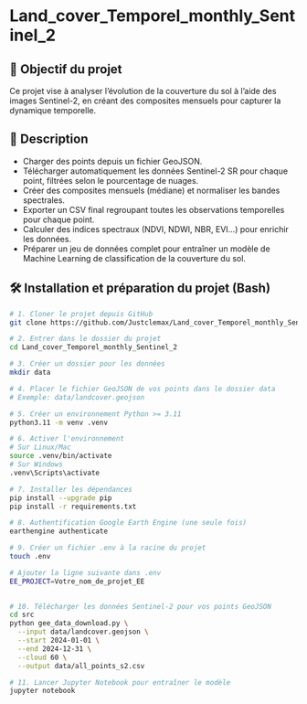 # Land_cover_Temporel_monthly_Sentinel_2

## 🎯 Objectif du projet

Ce projet vise à analyser l’évolution de la couverture du sol à l’aide des images Sentinel-2, en créant des composites mensuels pour capturer la dynamique temporelle.

## 🚀 Description
- Charger des points depuis un fichier GeoJSON.  
- Télécharger automatiquement les données Sentinel-2 SR pour chaque point, filtrées selon le pourcentage de nuages.  
- Créer des composites mensuels (médiane) et normaliser les bandes spectrales.
- Exporter un CSV final regroupant toutes les observations temporelles pour chaque point.
- Calculer des indices spectraux (NDVI, NDWI, NBR, EVI…) pour enrichir les données.  
- Préparer un jeu de données complet pour entraîner un modèle de Machine Learning de classification de la couverture du sol.  

## 🛠️ Installation et préparation du projet (Bash)

```bash
# 1. Cloner le projet depuis GitHub
git clone https://github.com/Justclemax/Land_cover_Temporel_monthly_Sentinel_2.git

# 2. Entrer dans le dossier du projet
cd Land_cover_Temporel_monthly_Sentinel_2

# 3. Créer un dossier pour les données
mkdir data

# 4. Placer le fichier GeoJSON de vos points dans le dossier data
# Exemple: data/landcover.geojson

# 5. Créer un environnement Python >= 3.11
python3.11 -m venv .venv

# 6. Activer l'environnement
# Sur Linux/Mac
source .venv/bin/activate
# Sur Windows
.venv\Scripts\activate

# 7. Installer les dépendances
pip install --upgrade pip
pip install -r requirements.txt

# 8. Authentification Google Earth Engine (une seule fois)
earthengine authenticate

# 9. Créer un fichier .env à la racine du projet
touch .env

# Ajouter la ligne suivante dans .env
EE_PROJECT=Votre_nom_de_projet_EE
  

# 10. Télécharger les données Sentinel-2 pour vos points GeoJSON
cd src 
python gee_data_download.py \
  --input data/landcover.geojson \
  --start 2024-01-01 \
  --end 2024-12-31 \
  --cloud 60 \
  --output data/all_points_s2.csv

# 11. Lancer Jupyter Notebook pour entraîner le modèle
jupyter notebook